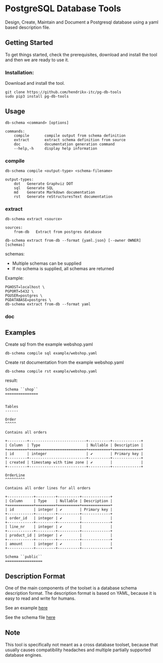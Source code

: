 # PostgreSQL Database Tools

Design, Create, Maintain and Document a Postgresql database using a yaml based 
description file.

## Getting Started

To get things started, check the prerequisites, download and install the 
tool and then we are ready to use it.

### Installation:

Download and install the tool.

```
git clone https://github.com/hendrikx-itc/pg-db-tools
sudo pip3 install pg-db-tools
```

## Usage

```
db-schema <command> [options]

commands:
    compile       compile output from schema definition
    extract       extract schema definition from source
    doc           documentation generation command
    --help,-h     display help information   
```

### compile

```
db-schema compile <output-type> <schema-filename>

output-types:
    dot   Generate Graphviz DOT
    sql   Generate SQL
    md    Generate Markdown documentation
    rst   Generate reStructuresText documentation
```

### extract

```
db-schema extract <source> 

sources:
    from-db   Extract from postgres database
```

```
db-schema extract from-db --format {yaml.json} [--owner OWNER] [schemas]
```

schemas: 
* Multiple schemas can be supplied
* If no schema is supplied, all schemas are returned

Example:
```
PGHOST=localhost \
PGPORT=5432 \
PGUSER=postgres \
PGDATABASE=postgres \
db-schema extract from-db --format yaml
```

### doc


## Examples

Create sql from the example webshop.yaml
```
db-schema compile sql example/webshop.yaml
```

Create rst documentation from the example webshop.yaml
```
db-schema compile rst example/webshop.yaml
```
result:
```
Schema ``shop``
===============


Tables
------

Order
^^^^^

Contains all orders

+---------+--------------------------+----------+-------------+
| Column  | Type                     | Nullable | Description |
+=========+==========================+==========+=============+
| id      | integer                  | ✔        | Primary key |
+---------+--------------------------+----------+-------------+
| created | timestamp with time zone | ✔        |             |
+---------+--------------------------+----------+-------------+

OrderLine
^^^^^^^^^

Contains all order lines for all orders

+------------+---------+----------+-------------+
| Column     | Type    | Nullable | Description |
+============+=========+==========+=============+
| id         | integer | ✔        | Primary key |
+------------+---------+----------+-------------+
| order_id   | integer | ✔        |             |
+------------+---------+----------+-------------+
| line_nr    | integer | ✔        |             |
+------------+---------+----------+-------------+
| product_id | integer | ✔        |             |
+------------+---------+----------+-------------+
| amount     | integer | ✔        |             |
+------------+---------+----------+-------------+

Schema ``public``
=================
```


## Description Format

One of the main components of the toolset is a database schema description
format. The description format is based on YAML, because it is easy to read and
write for humans.

See an example [here](https://github.com/hendrikx-itc/pg-db-tools/blob/master/example/webshop.yaml)

See the schema file [here](https://github.com/hendrikx-itc/pg-db-tools/blob/master/src/pg_db_tools/spec.schema)

## Note


This tool is specifically not meant as a cross database toolset, because 
that usually causes compatibility headaches and multiple partially supported 
database engines.
